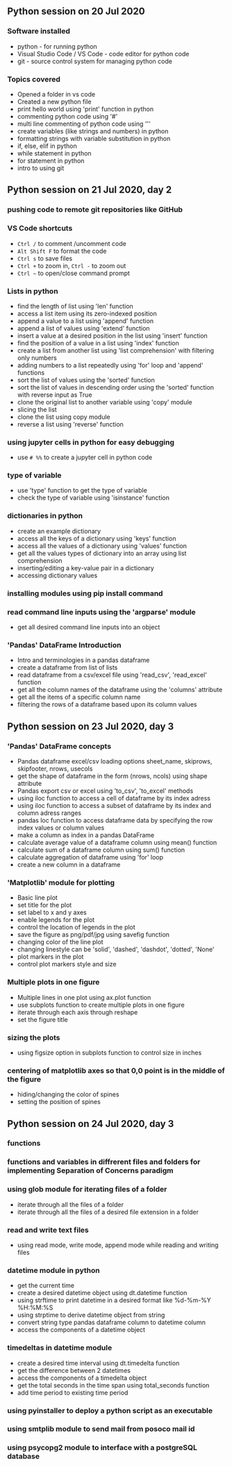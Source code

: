 ## Python session on 20 Jul 2020

### Software installed
* python - for running python
* Visual Studio Code / VS Code - code editor for python code
* git - source control system for managing python code

### Topics covered
* Opened a folder in vs code
* Created a new python file
* print hello world using 'print' function in python
* commenting python code using '#'
* multi line commenting of python code using '''
* create variables (like strings and numbers) in python
* formatting strings with variable substitution in python
* if, else, elif in python
* while statement in python
* for statement in python
* intro to using git

## Python session on 21 Jul 2020, day 2

### pushing code to remote git repositories like GitHub

### VS Code shortcuts
* ```Ctrl /``` to comment /uncomment code
* ```Alt Shift F``` to format the code
* ```Ctrl s``` to save files
* ```Ctrl +``` to zoom in, ```Ctrl -``` to zoom out
* ```Ctrl ~``` to open/close command prompt

### Lists in python
* find the length of list using 'len' function
* access a list item using its zero-indexed position
* append a value to a list using 'append' function
* append a list of values using 'extend' function
* insert a value at a desired position in the list using 'insert' function
* find the position of a value in a list using 'index' function
* create a list from another list using 'list comprehension' with filtering only numbers
* adding numbers to a list repeatedly using 'for' loop and 'append' functions
* sort the list of values using the 'sorted' function
* sort the list of values in descending order using the 'sorted' function with reverse input as True
* clone the original list to another variable using 'copy' module
* slicing the list
* clone the list using copy module
* reverse a list using 'reverse' function

### using jupyter cells in python for easy debugging
* use ```# %%``` to create a jupyter cell in python code

### type of variable
* use 'type' function to get the type of variable
* check the type of variable using 'isinstance' function

### dictionaries in python
* create an example dictionary
* access all the keys of a dictionary using 'keys' function
* access all the values of a dictionary using 'values' function
* get all the values types of dictionary into an array using list comprehension
* inserting/editing a key-value pair in a dictionary
* accessing dictionary values

### installing modules using pip install command

### read command line inputs using the 'argparse' module
* get all desired command line inputs into an object

### 'Pandas' DataFrame Introduction
* Intro and terminologies in a pandas dataframe
* create a dataframe from list of lists
* read dataframe from a csv/excel file using 'read_csv', 'read_excel' function
* get all the column names of the dataframe using the 'columns' attribute
* get all the items of a specific column name
* filtering the rows of a dataframe based upon its column values

## Python session on 23 Jul 2020, day 3
### 'Pandas' DataFrame concepts
* Pandas dataframe excel/csv loading options sheet_name, skiprows, skipfooter, nrows, usecols
* get the shape of dataframe in the form (nrows, ncols) using shape attribute
* Pandas export csv or excel using 'to_csv', 'to_excel' methods
* using iloc function to access a cell of dataframe by its index adress
* using iloc function to access a subset of dataframe by its index and column adress ranges
* pandas loc function to access dataframe data by specifying the row index values or column values
* make a column as index in a pandas DataFrame
* calculate average value of a dataframe column using mean() function
* calculate sum of a dataframe column using sum() function
* calculate aggregation of dataframe using 'for' loop
* create a new column in a dataframe

### 'Matplotlib' module for plotting
* Basic line plot
* set title for the plot
* set label to x and y axes
* enable legends for the plot
* control the location of legends in the plot
* save the figure as png/pdf/jpg using savefig function
* changing color of the line plot
* changing linestyle can be 'solid', 'dashed', 'dashdot', 'dotted', 'None'
* plot markers in the plot
* control plot markers style and size

### Multiple plots in one figure
* Multiple lines in one plot using ax.plot function
* use subplots function to create multiple plots in one figure
* iterate through each axis through reshape
* set the figure title

### sizing the plots
* using figsize option in subplots function to control size in inches

### centering of matplotlib axes so that 0,0 point is in the middle of the figure
* hiding/changing the color of spines
* setting the position of spines

## Python session on 24 Jul 2020, day 3
### functions

### functions and variables in diffrerent files and folders for implementing Separation of Concerns paradigm

### using glob module for iterating files of a folder
* iterate through all the files of a folder
* iterate through all the files of a desired file extension in a folder

### read and write text files
* using read mode, write mode, append mode while reading and writing files

### datetime module in python
* get the current time
* create a desired datetime object using dt.datetime function
* using strftime to print datetime in a desired format like %d-%m-%Y %H:%M:%S
* using strptime to derive datetime object from string
* convert string type pandas dataframe column to datetime column
* access the components of a datetime object

### timedeltas in datetime module
* create a desired time interval using dt.timedelta function
* get the difference between 2 datetimes
* access the components of a timedelta object
* get the total seconds in the time span using total_seconds function
* add time period to existing time period

### using pyinstaller to deploy a python script as an executable

### using smtplib module to send mail from posoco mail id

### using psycopg2 module to interface with a postgreSQL database



